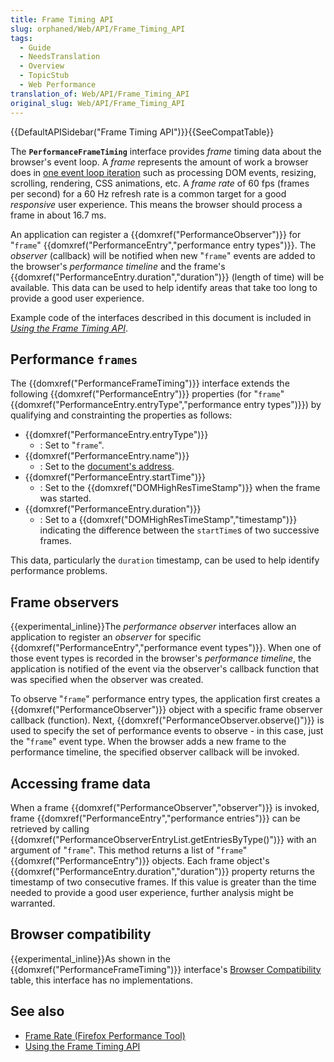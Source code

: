 ```yaml
---
title: Frame Timing API
slug: orphaned/Web/API/Frame_Timing_API
tags:
  - Guide
  - NeedsTranslation
  - Overview
  - TopicStub
  - Web Performance
translation_of: Web/API/Frame_Timing_API
original_slug: Web/API/Frame_Timing_API
---
```


{{DefaultAPISidebar("Frame Timing API")}}{{SeeCompatTable}}

The **`PerformanceFrameTiming`** interface provides _frame_ timing data about the browser's event loop. A _frame_ represents the amount of work a browser does in [one event loop iteration](https://html.spec.whatwg.org/multipage/webappapis.html#processing-model-8) such as processing DOM events, resizing, scrolling, rendering, CSS animations, etc. A _frame rate_ of 60 fps (frames per second) for a 60 Hz refresh rate is a common target for a good _responsive_ user experience. This means the browser should process a frame in about 16.7 ms.

An application can register a {{domxref("PerformanceObserver")}} for "`frame`" {{domxref("PerformanceEntry","performance entry types")}}. The _observer_ (callback) will be notified when new "`frame`" events are added to the browser's _performance timeline_ and the frame's {{domxref("PerformanceEntry.duration","duration")}} (length of time) will be available. This data can be used to help identify areas that take too long to provide a good user experience.

Example code of the interfaces described in this document is included in _[Using the Frame Timing API](/Web/API/Frame_Timing_API/Using_the_Frame_Timing_API)_.

## Performance `frames`

The {{domxref("PerformanceFrameTiming")}} interface extends the following {{domxref("PerformanceEntry")}} properties (for "`frame`" {{domxref("PerformanceEntry.entryType","performance entry types")}}) by qualifying and constrainting the properties as follows:

- {{domxref("PerformanceEntry.entryType")}}
  - : Set to "`frame`".
- {{domxref("PerformanceEntry.name")}}
  - : Set to the [document's address](https://dom.spec.whatwg.org/#concept-document-url).
- {{domxref("PerformanceEntry.startTime")}}
  - : Set to the {{domxref("DOMHighResTimeStamp")}} when the frame was started.
- {{domxref("PerformanceEntry.duration")}}
  - : Set to a {{domxref("DOMHighResTimeStamp","timestamp")}} indicating the difference between the `startTime`s of two successive frames.

This data, particularly the `duration` timestamp, can be used to help identify performance problems.

## Frame observers

{{experimental_inline}}The _performance observer_ interfaces allow an application to register an _observer_ for specific {{domxref("PerformanceEntry","performance event types")}}. When one of those event types is recorded in the browser's _performance timeline_, the application is notified of the event via the observer's callback function that was specified when the observer was created.

To observe "`frame`" performance entry types, the application first creates a {{domxref("PerformanceObserver")}} object with a specific frame observer callback (function). Next, {{domxref("PerformanceObserver.observe()")}} is used to specify the set of performance events to observe - in this case, just the "`frame`" event type. When the browser adds a new frame to the performance timeline, the specified observer callback will be invoked.

## Accessing frame data

When a frame {{domxref("PerformanceObserver","observer")}} is invoked, frame {{domxref("PerformanceEntry","performance entries")}} can be retrieved by calling {{domxref("PerformanceObserverEntryList.getEntriesByType()")}} with an argument of "`frame`". This method returns a list of "`frame`" {{domxref("PerformanceEntry")}} objects. Each frame object's {{domxref("PerformanceEntry.duration","duration")}} property returns the timestamp of two consecutive frames. If this value is greater than the time needed to provide a good user experience, further analysis might be warranted.

## Browser compatibility

{{experimental_inline}}As shown in the {{domxref("PerformanceFrameTiming")}} interface's [Browser Compatibility](/Web/API/PerformanceFrameTiming#Browser_compatibility) table, this interface has no implementations.

## See also

- [Frame Rate (Firefox Performance Tool)](/ja/docs/Tools/Performance/Frame_rate)
- [Using the Frame Timing API](/Web/API/Frame_Timing_API/Using_the_Frame_Timing_API)
